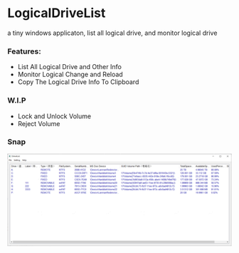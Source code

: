 # LogicalDriveList
a tiny windows applicaton, list all logical drive, and monitor logical drive

### Features:
- List All Logical Drive and Other Info
- Monitor Logical Change and Reload 
- Copy The Logical Drive Info To Clipboard

### W.I.P
- Lock and Unlock Volume 
- Reject Volume

### Snap 
![Alt text](./DriveList.png "扫雷")